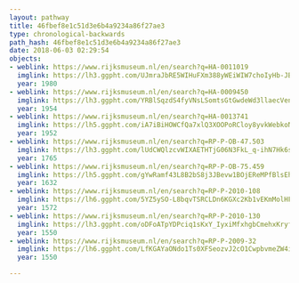 ```yaml
---
layout: pathway
title: 46fbef8e1c51d3e6b4a9234a86f27ae3
type: chronological-backwards
path_hash: 46fbef8e1c51d3e6b4a9234a86f27ae3
date: 2018-06-03 02:29:54
objects:
- weblink: https://www.rijksmuseum.nl/en/search?q=HA-0011019
  imglink: https://lh3.ggpht.com/UJmraJbRE5WIHuFXm388yWEiWIW7choIyHb-JBmWT6cDz1VJ7tQ4p4upiVQ4N2WTt3DY47isO9ThhXeHw4Y947Ih_g=s200
  year: 1980
- weblink: https://www.rijksmuseum.nl/en/search?q=HA-0009450
  imglink: https://lh3.ggpht.com/YRBlSqzdS4fyVNsLSomtsGtGwdeWd3llaecVenGMe6xkhr2xYrc3hXTR82YlgzSmx027OhX-0nZF6Rg8w_vHGA49Xw=s200
  year: 1954
- weblink: https://www.rijksmuseum.nl/en/search?q=HA-0013741
  imglink: https://lh5.ggpht.com/iA7iBiHOWCfQa7xlQ3XOOPoRCloy8yvkWebkoNqvjNVW0fZgPdTsuXIq_WBA4HnxbTY7ztgaeUGDi7N_q7pKh0rDRjc=s200
  year: 1952
- weblink: https://www.rijksmuseum.nl/en/search?q=RP-P-OB-47.503
  imglink: https://lh3.ggpht.com/lUdCWQlzcvWIXAETHTjG06N3FkL_q-ihN7Hk6s_8yP0snD15WMnttKOEldyC9PztieH007PCgvWYdY3CfYbCzqFrCws=s200
  year: 1765
- weblink: https://www.rijksmuseum.nl/en/search?q=RP-P-OB-75.459
  imglink: https://lh5.ggpht.com/gYwRamf43L8B2bS8j3JBevw1BOjEReMPfBlsEh11F5SFpWkjC3X2ISZ_4ZcSQG8Ye7ZGxfPPBwCYZJPpGMG1spmOIA=s200
  year: 1632
- weblink: https://www.rijksmuseum.nl/en/search?q=RP-P-2010-108
  imglink: https://lh6.ggpht.com/5YZ5ySO-L8bqvTSRCLDn6KGXc2Kb1vEKmMolHFKZG3EHPM4XJY8ut139Svt1syP-NUay0lq0xpVIWy8Bszac2LFZowcR=s200
  year: 1572
- weblink: https://www.rijksmuseum.nl/en/search?q=RP-P-2010-130
  imglink: https://lh3.ggpht.com/oDFoATpYDPciq1sKxY_IyxiMfxhgbCmehxKryfjeypVvdHy27iUAO9UPcs1jDP7whTV3ben1KwrM3XGfyspjhYh_Bw=s200
  year: 1550
- weblink: https://www.rijksmuseum.nl/en/search?q=RP-P-2009-32
  imglink: https://lh6.ggpht.com/LfKGAYaONdo1Ts0XFSeozvJ2cO1CwpbvmeZW4i2-V7zjfoXW17fqIu7GHqHVxXuQV2HQ30TdwCUHYdetVlT8tJx46Bs=s200
  year: 1550

---
```

